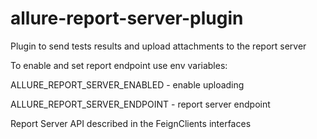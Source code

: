 # allure-report-server-plugin

Plugin to send tests results and upload attachments to the report server

To enable and set report endpoint use env variables:

ALLURE_REPORT_SERVER_ENABLED - enable uploading

ALLURE_REPORT_SERVER_ENDPOINT - report server endpoint


Report Server API described in the FeignClients interfaces 
